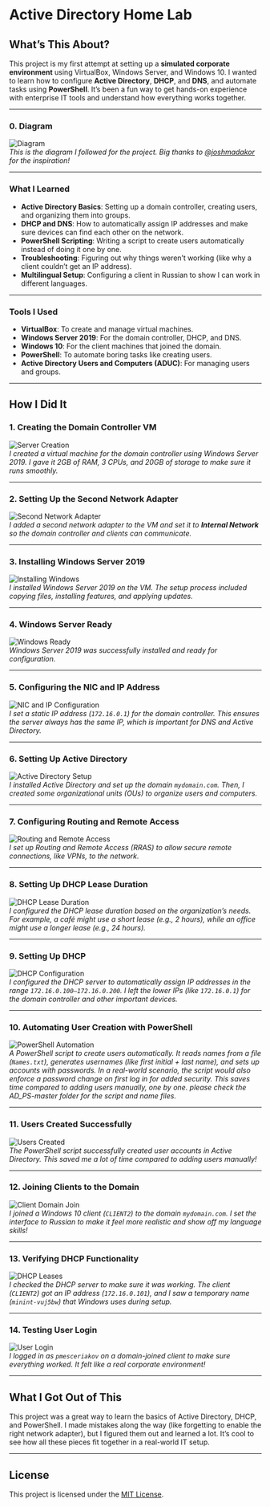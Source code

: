 # Active Directory Home Lab

## What’s This About?  
This project is my first attempt at setting up a **simulated corporate environment** using VirtualBox, Windows Server, and Windows 10. I wanted to learn how to configure **Active Directory**, **DHCP**, and **DNS**, and automate tasks using **PowerShell**. It’s been a fun way to get hands-on experience with enterprise IT tools and understand how everything works together.

---

### 0. Diagram  
![Diagram](screenshots/0-VirtualBox-Diagram.png)  
*This is the diagram I followed for the project. Big thanks to [@joshmadakor](https://github.com/joshmadakor1) for the inspiration!*  

---

### What I Learned  
- **Active Directory Basics**: Setting up a domain controller, creating users, and organizing them into groups.  
- **DHCP and DNS**: How to automatically assign IP addresses and make sure devices can find each other on the network.  
- **PowerShell Scripting**: Writing a script to create users automatically instead of doing it one by one.  
- **Troubleshooting**: Figuring out why things weren’t working (like why a client couldn’t get an IP address).  
- **Multilingual Setup**: Configuring a client in Russian to show I can work in different languages.  

---

### Tools I Used  
- **VirtualBox**: To create and manage virtual machines.  
- **Windows Server 2019**: For the domain controller, DHCP, and DNS.  
- **Windows 10**: For the client machines that joined the domain.  
- **PowerShell**: To automate boring tasks like creating users.  
- **Active Directory Users and Computers (ADUC)**: For managing users and groups.  

---

## How I Did It  

### 1. Creating the Domain Controller VM  
![Server Creation](screenshots/1-VirtualBox-server-creation-step-1.png)  
*I created a virtual machine for the domain controller using Windows Server 2019. I gave it 2GB of RAM, 3 CPUs, and 20GB of storage to make sure it runs smoothly.*  

---

### 2. Setting Up the Second Network Adapter  
![Second Network Adapter](screenshots/2-VirtualBox-second-network-step-2.png)  
*I added a second network adapter to the VM and set it to **Internal Network** so the domain controller and clients can communicate.*  

---

### 3. Installing Windows Server 2019  
![Installing Windows](screenshots/3-VirtualBox-installing-windows-step-3.png)  
*I installed Windows Server 2019 on the VM. The setup process included copying files, installing features, and applying updates.*  

---

### 4. Windows Server Ready  
![Windows Ready](screenshots/4-VirtualBox-windows-ready-step-4.png)  
*Windows Server 2019 was successfully installed and ready for configuration.*  

---

### 5. Configuring the NIC and IP Address  
![NIC and IP Configuration](screenshots/5-VirtualBox-NIC-and-IP-adress-step-5.png)  
*I set a static IP address (`172.16.0.1`) for the domain controller. This ensures the server always has the same IP, which is important for DNS and Active Directory.*  

---

### 6. Setting Up Active Directory  
![Active Directory Setup](screenshots/6-VirtualBox-Domain-AD-DS-step-6.png)  
*I installed Active Directory and set up the domain `mydomain.com`. Then, I created some organizational units (OUs) to organize users and computers.*  

---

### 7. Configuring Routing and Remote Access  
![Routing and Remote Access](screenshots/7-VirtualBox-Ras-Nat-step-7.png)  
*I set up Routing and Remote Access (RRAS) to allow secure remote connections, like VPNs, to the network.*  

---

### 8. Setting Up DHCP Lease Duration  
![DHCP Lease Duration](screenshots/8-VirtualBox-DHCP-set-up-and-lease-duration-step-8.png)  
*I configured the DHCP lease duration based on the organization’s needs. For example, a café might use a short lease (e.g., 2 hours), while an office might use a longer lease (e.g., 24 hours).*  

---

### 9. Setting Up DHCP  
![DHCP Configuration](screenshots/9-VirtualBox-DHCP-set-up-step-9.png)  
*I configured the DHCP server to automatically assign IP addresses in the range `172.16.0.100–172.16.0.200`. I left the lower IPs (like `172.16.0.1`) for the domain controller and other important devices.*  

---

### 10. Automating User Creation with PowerShell  
![PowerShell Automation](screenshots/10-VirtualBox-automated-creation-of-users-with-just-their-names-step-10.png)  
*A PowerShell script to create users automatically. It reads names from a file (`Names.txt`), generates usernames (like first initial + last name), and sets up accounts with passwords. In a real-world scenario, the script would also enforce a password change on first log in for added security. This saves time compared to adding users manually, one by one. please check the AD_PS-master folder for the script and name files.*  

---

### 11. Users Created Successfully  
![Users Created](screenshots/11-VirtualBox-users-created-step-11.png)  
*The PowerShell script successfully created user accounts in Active Directory. This saved me a lot of time compared to adding users manually!*  

---

### 12. Joining Clients to the Domain  
![Client Domain Join](screenshots/12-VirtualBox-setting-up-client-step-12.png)  
*I joined a Windows 10 client (`CLIENT2`) to the domain `mydomain.com`. I set the interface to Russian to make it feel more realistic and show off my language skills!*  

---

### 13. Verifying DHCP Functionality  
![DHCP Leases](screenshots/13-VirtualBox-client-adress-proof-step-13.png)  
*I checked the DHCP server to make sure it was working. The client (`CLIENT2`) got an IP address (`172.16.0.101`), and I saw a temporary name (`minint-vuj5bw`) that Windows uses during setup.*  

---

### 14. Testing User Login  
![User Login](screenshots/14-VirtualBox-user-login-step-14.png)  
*I logged in as `pmesceriakov` on a domain-joined client to make sure everything worked. It felt like a real corporate environment!*  

---

## What I Got Out of This  
This project was a great way to learn the basics of Active Directory, DHCP, and PowerShell. I made mistakes along the way (like forgetting to enable the right network adapter), but I figured them out and learned a lot. It’s cool to see how all these pieces fit together in a real-world IT setup.  

---

## License  
This project is licensed under the [MIT License](LICENSE).  
